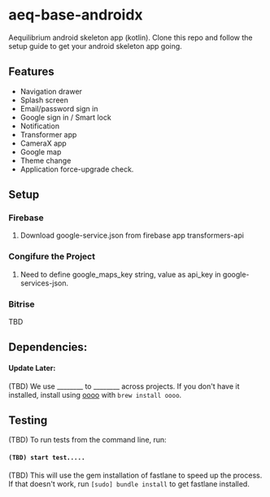 # aeq-base-androidx

Aequilibrium android skeleton app (kotlin). Clone this repo and follow the setup guide to get your android skeleton app going.

## Features

- Navigation drawer
- Splash screen
- Email/password sign in
- Google sign in / Smart lock
- Notification 
- Transformer app
- CameraX app
- Google map
- Theme change
- Application force-upgrade check.

## Setup

### Firebase
1. Download google-service.json from firebase app transformers-api

### Congifure the Project 
1. Need to define google_maps_key string, value as api_key in google-services-json.

### Bitrise
TBD

## Dependencies:
#### Update Later:
(TBD) We use ________ to ________ across projects. If you don't have it installed, install using [oooo](https://oooo.ca "Oooo") with `brew install oooo`.

## Testing
(TBD) To run tests from the command line, run:
#### `(TBD) start test.....`
(TBD) This will use the gem installation of fastlane to speed up the process. If that doesn't work, run `[sudo] bundle install` to get fastlane installed.

